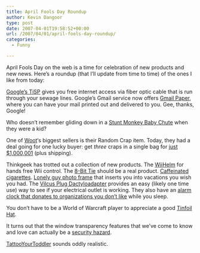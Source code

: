 ```yaml
---
title: April Fools Day Roundup
author: Kevin Dangoor
type: post
date: 2007-04-01T19:58:52+00:00
url: /2007/04/01/april-fools-day-roundup/
categories:
  - Funny

---
```

April Fools Day on the web is a time for celebration of new products and new news. Here&#8217;s a roundup (that I&#8217;ll update from time to time) of the ones I like from today:

[Google&#8217;s TiSP][1] gives you free internet access via fiber optic cable that is run through your sewage lines. Google&#8217;s Gmail service now offers [Gmail Paper][2], where you can have your mail printed out and delivered to you. Gee, thanks, Google!

Who doesn&#8217;t remember gliding down in a [Stunt Monkey Baby Chute][3] when they were a kid?

One of [Woot][4]&#8216;s biggest sellers is their Random Crap item. Today, they had a deal going for one lucky buyer: get _three_ craps in a single bag for [just $1,000,001][5] (plus shipping).

Thinkgeek has trotted out a collection of new products. The [WiiHelm][6] for hands free Wii control. The [8-Bit Tie][7] should be a real product. [Caffeinated cigarettes][8]. [Lonely guy photo frame][9] that inserts you into vacations you wish you had. The [Vilcus Plug Dactyloadapter][10] provides an easy (likely one time use) way to see if your electrical outlet is working. They also have an [alarm clock that donates to organizations you don&#8217;t like][11] while you sleep.

You don&#8217;t have to be a World of Warcraft player to appreciate a good [Tinfoil Hat][12].

It turns out that the window transparency features that we&#8217;ve come to know and love can actually be a [security hazard][13].

[TattooYourToddler][14] sounds oddly realistic.

 [1]: http://www.google.com/tisp/
 [2]: http://mail.google.com/mail/help/paper/more.html
 [3]: http://www.mcphee.com/resources/april/items/stuntbaby.html
 [4]: http://www.woot.com
 [5]: http://www.woot.com/Forums/ViewPost.aspx?PostID=1151717
 [6]: http://www.thinkgeek.com/stuff/41/wiihelm.shtml
 [7]: http://www.thinkgeek.com/stuff/41/8-bit-tie.shtml
 [8]: http://www.thinkgeek.com/stuff/41/surgestix.shtml
 [9]: http://www.thinkgeek.com/stuff/41/dreamphotoframe.shtml
 [10]: http://www.thinkgeek.com/stuff/41/lebedev.shtml
 [11]: http://www.thinkgeek.com/stuff/41/snuznluz.shtml
 [12]: http://www.worldofwarcraft.com/info/items/tinfoilhat.xml
 [13]: http://www.caughq.org/advisories/CAU-2007-0001.txt
 [14]: http://www.tattooyourtoddler.com/